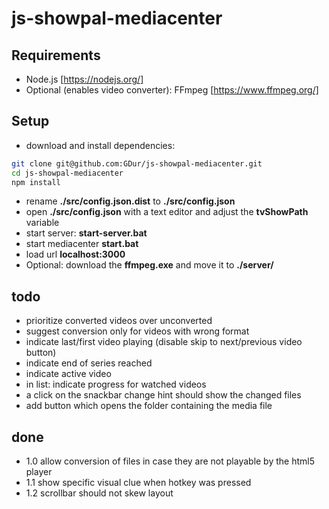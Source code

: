 # js-showpal-mediacenter

## Requirements
- Node.js [https://nodejs.org/]
- Optional (enables video converter): FFmpeg [https://www.ffmpeg.org/]

## Setup
- download and install dependencies:
```bash
git clone git@github.com:GDur/js-showpal-mediacenter.git
cd js-showpal-mediacenter
npm install
```
- rename **./src/config.json.dist** to **./src/config.json**
- open **./src/config.json** with a text editor and adjust the **tvShowPath** variable
- start server: **start-server.bat**
- start mediacenter **start.bat**
- load url **localhost:3000**
- Optional: download the **ffmpeg.exe** and move it to **./server/**

## todo
- prioritize converted videos over unconverted
- suggest conversion only for videos with wrong format
- indicate last/first video playing (disable skip to next/previous video button)
- indicate end of series reached
- indicate active video
- in list: indicate progress for watched videos
- a click on the snackbar change hint should show the changed files
- add button which opens the folder containing the media file

## done
- 1.0 allow conversion of files in case they are not playable by the html5 player
- 1.1 show specific visual clue when hotkey was pressed
- 1.2 scrollbar should not skew layout
